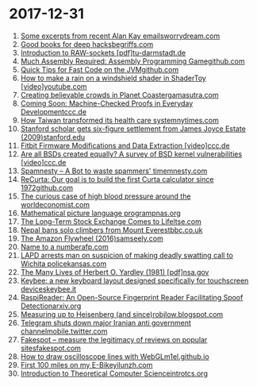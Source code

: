 # 2017-12-31
1. [Some excerpts from recent Alan Kay emailsworrydream.com](http://worrydream.com/2017-12-30-alan/)
2. [Good books for deep hacksbegriffs.com](https://begriffs.com/posts/2017-04-13-longterm-computing-reading.html)
3. [Introduction to RAW-sockets [pdf]tu-darmstadt.de](http://tuprints.ulb.tu-darmstadt.de/6243/1/TR-18.pdf)
4. [Much Assembly Required: Assembly Programming Gamegithub.com](https://github.com/simon987/Much-Assembly-Required)
5. [Quick Tips for Fast Code on the JVMgithub.com](https://gist.github.com/djspiewak/464c11307cabc80171c90397d4ec34ef)
6. [How to make a rain on a windshield shader in ShaderToy [video]youtube.com](https://www.youtube.com/watch?v=52TMliAWocY)
7. [Creating believable crowds in Planet Coastergamasutra.com](https://www.gamasutra.com/view/news/288020/Game_Design_Deep_Dive_Creating_believable_crowds_in_Planet_Coaster.php)
8. [Coming Soon: Machine-Checked Proofs in Everyday Developmentccc.de](https://media.ccc.de/v/34c3-9105-coming_soon_machine-checked_mathematical_proofs_in_everyday_software_and_hardware_development)
9. [How Taiwan transformed its health care systemnytimes.com](https://www.nytimes.com/2017/12/26/upshot/the-leap-to-single-payer-what-taiwan-can-teach.html?referer=)
10. [Stanford scholar gets six-figure settlement from James Joyce Estate (2009)stanford.edu](https://news.stanford.edu/news/2009/september28/shloss-joyce-settlement-092809.html)
11. [Fitbit Firmware Modifications and Data Extraction [video]ccc.de](https://media.ccc.de/v/34c3-8908-doping_your_fitbit)
12. [Are all BSDs created equally? A survey of BSD kernel vulnerabilities [video]ccc.de](https://media.ccc.de/v/34c3-8968-are_all_bsds_created_equally)
13. [Spamnesty – A Bot to waste spammers' timemnesty.com](https://spa.mnesty.com/)
14. [ReCurta: Our goal is to build the first Curta calculator since 1972github.com](https://github.com/daeken/ReCurta)
15. [The curious case of high blood pressure around the worldeconomist.com](http://www.economist.com/blogs/graphicdetail/2017/01/daily-chart-12)
16. [Mathematical picture language programpnas.org](http://www.pnas.org/content/early/2017/12/18/1710707114.full)
17. [The Long-Term Stock Exchange Comes to Lifeltse.com](https://blog.ltse.com/the-long-term-stock-exchange-comes-to-life-c497f29bbc73)
18. [Nepal bans solo climbers from Mount Everestbbc.co.uk](http://www.bbc.co.uk/news/world-asia-42521138)
19. [The Amazon Flywheel (2016)samseely.com](http://www.samseely.com/blog/2016/5/2/the-amazon-flywheel-part-1)
20. [Name to a numberafp.com](https://correspondent.afp.com/name-number)
21. [LAPD arrests man on suspicion of making deadly swatting call to Wichita policekansas.com](http://www.kansas.com/news/local/crime/article192281169.html)
22. [The Many Lives of Herbert O. Yardley (1981) [pdf]nsa.gov](https://www.nsa.gov/news-features/declassified-documents/cryptologic-spectrum/assets/files/many_lives.pdf)
23. [Keybee: a new keyboard layout designed specifically for touchscreen deviceskeybee.it](http://keybee.it/)
24. [RaspiReader: An Open-Source Fingerprint Reader Facilitating Spoof Detectionarxiv.org](https://arxiv.org/abs/1708.07887)
25. [Measuring up to Heisenberg (and since)robjlow.blogspot.com](http://robjlow.blogspot.com/2017/12/measuring-up-to-heisenberg-and-since.html)
26. [Telegram shuts down major Iranian anti government channelmobile.twitter.com](https://mobile.twitter.com/durov/status/947179988213624832)
27. [Fakespot – measure the legitimacy of reviews on popular sitesfakespot.com](https://www.fakespot.com/)
28. [How to draw oscilloscope lines with WebGLm1el.github.io](http://m1el.github.io/woscope-how/index.html)
29. [First 100 miles on my E-Bikeyilunzh.com](https://yilunzh.com/2017/12/30/first-100-miles-on-my-e-bike-what-i-learned/)
30. [Introduction to Theoretical Computer Scienceintrotcs.org](http://www.introtcs.org/public/index.html)